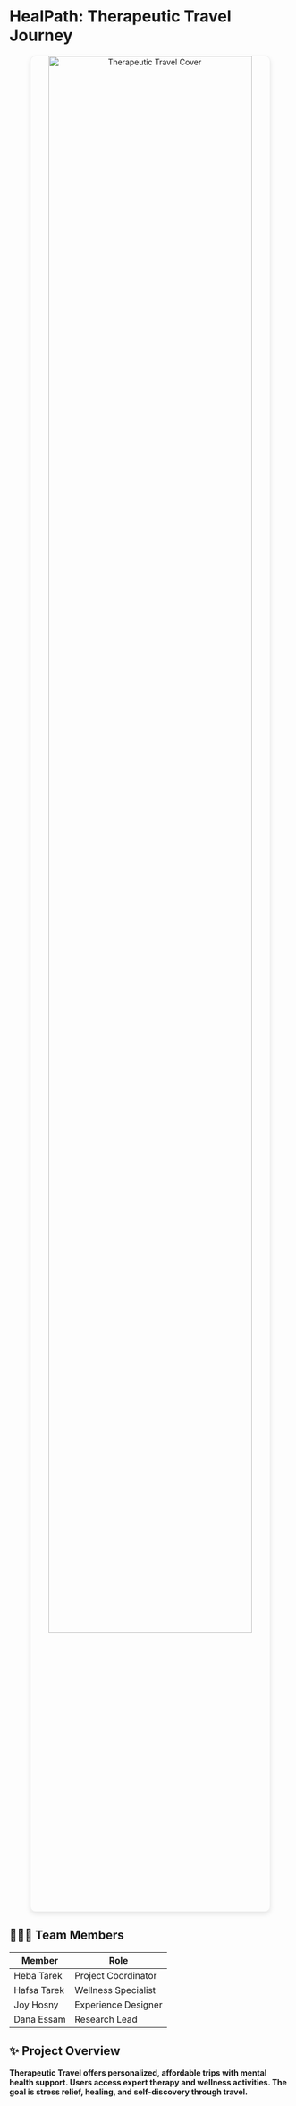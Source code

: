 # HealPath: Therapeutic Travel Journey

<div align="center">
  <img src="cover.jpg" alt="Therapeutic Travel Cover" width="85%" style="border: 1px solid #eee; border-radius: 10px; box-shadow: 0 4px 8px rgba(0,0,0,0.1);">
</div>

## 🧑‍🤝‍🧑 Team Members  
| Member          | Role                          |
|-----------------|-------------------------------|
| Heba Tarek      | Project Coordinator           |
| Hafsa Tarek     | Wellness Specialist           | 
| Joy Hosny       | Experience Designer           |
| Dana Essam      | Research Lead                 |

## ✨ Project Overview  
**Therapeutic Travel offers personalized, affordable trips with mental health support. Users access expert therapy and wellness activities. The goal is stress relief, healing, and self-discovery through travel.**
